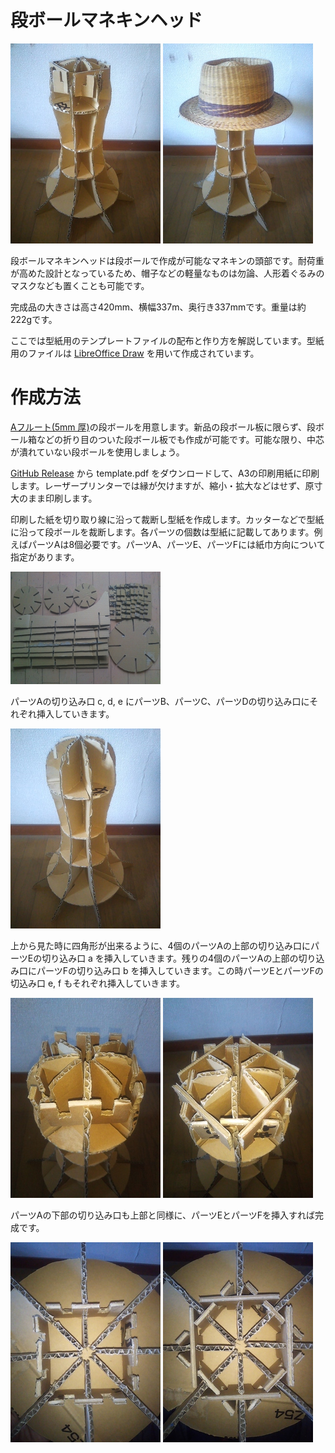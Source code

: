 <!-- Document: README.md

ダンボールマネキンヘッドのマニュアル。

Metadata:

	id - 963e0ad7-3c93-4a3a-a10a-cacdc29cfc15
	author - <qq542vev at https://purl.org/meta/me/>
	version - 1.0.1
	date - 2023-05-01
	since - 2025-05-22
	copyright - Copyright (C) 2023-2025 qq542vev. Some rights reserved.
	license - <CC-BY-4.0 at https://creativecommons.org/licenses/by/4.0/>
	package - danbooru-mannequin-head

See Also:
	* <Project homepage at https://github.com/qq542vev/danbooru-mannequin-head>
	* <Bag report at https://github.com/qq542vev/danbooru-mannequin-head/issues>
-->

# 段ボールマネキンヘッド

[![product1.jpg](images/thumbnails/product1.jpg)](images/product1.jpg) [![product2.jpg](images/thumbnails/product2.jpg)](images/product2.jpg)

段ボールマネキンヘッドは段ボールで作成が可能なマネキンの頭部です。耐荷重が高めた設計となっているため、帽子などの軽量なものは勿論、人形着ぐるみのマスクなども置くことも可能です。

完成品の大きさは高さ420mm、横幅337m、奥行き337mmです。重量は約222gです。

ここでは型紙用のテンプレートファイルの配布と作り方を解説しています。型紙用のファイルは [LibreOffice Draw](https://www.libreoffice.org/discover/draw/) を用いて作成されています。

# 作成方法

[Aフルート(5mm 厚)](https://www.bestcarton.com/jp/guide/danball/a-flute.html)の段ボールを用意します。新品の段ボール板に限らず、段ボール箱などの折り目のついた段ボール板でも作成が可能です。可能な限り、中芯が潰れていない段ボールを使用しましょう。

[GitHub Release](https://github.com/qq542vev/danbooru-mannequin-head/releases/latest) から template.pdf をダウンロードして、A3の印刷用紙に印刷します。レーザープリンターでは縁が欠けますが、縮小・拡大などはせず、原寸大のまま印刷します。

印刷した紙を切り取り線に沿って裁断し型紙を作成します。カッターなどで型紙に沿って段ボールを裁断します。各パーツの個数は型紙に記載してあります。例えばパーツAは8個必要です。パーツA、パーツE、パーツFには紙巾方向について指定があります。

[![make1.jpg](images/thumbnails/make1.jpg)](images/make1.jpg)

パーツAの切り込み口 c, d, e にパーツB、パーツC、パーツDの切り込み口にそれぞれ挿入していきます。

[![make2.jpg](images/thumbnails/make2.jpg)](images/make2.jpg)

上から見た時に四角形が出来るように、4個のパーツAの上部の切り込み口にパーツEの切り込み口 a を挿入していきます。残りの4個のパーツAの上部の切り込み口にパーツFの切り込み口 b を挿入していきます。この時パーツEとパーツFの切込み口 e, f もそれぞれ挿入していきます。

[![make3.jpg](images/thumbnails/make3.jpg)](images/make3.jpg) [![make4.jpg](images/thumbnails/make4.jpg)](images/make4.jpg)

パーツAの下部の切り込み口も上部と同様に、パーツEとパーツFを挿入すれば完成です。

[![make5.jpg](images/thumbnails/make5.jpg)](images/make5.jpg) [![make6.jpg](images/thumbnails/make6.jpg)](images/make6.jpg)
